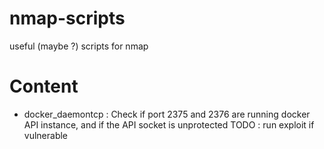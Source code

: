 # nmap-scripts
useful (maybe ?) scripts for nmap

# Content
- docker_daemontcp : Check if port 2375 and 2376 are running docker API instance, and if the API socket is unprotected
  TODO : run exploit if vulnerable
